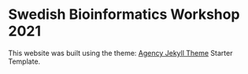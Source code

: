 # Swedish Bioinformatics Workshop 2021

This website was built using the theme: [Agency Jekyll Theme](https://github.com/raviriley/agency-jekyll-theme) Starter Template.
